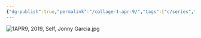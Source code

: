 ```yaml
---
{"dg-publish":true,"permalink":"/collage-1-apr-9/","tags":["c/series","c/self","c/money","c/ipad","c/leaf","c/book","c/jonny","c/blue","c/yellow","c/texture","c/2019"],"created":"2024-01-17T12:13:22.483-05:00","updated":"2024-01-22T14:06:48.669-05:00"}
---
```



![1APR9, 2019, Self, Jonny Garcia.jpg](/img/user/MEDIA/1APR9,%202019,%20Self,%20Jonny%20Garcia.jpg)
